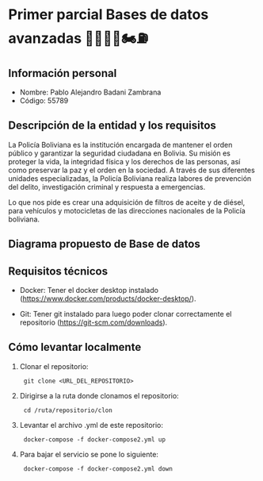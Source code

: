 # Primer parcial Bases de datos avanzadas 👮🏻‍♂️🚗🏍️⛽

## Información personal
- Nombre: Pablo Alejandro Badani Zambrana
- Código: 55789

## Descripción de la entidad y los requisitos
La Policía Boliviana es la institución encargada de mantener el orden público y garantizar la seguridad ciudadana en Bolivia. Su misión es proteger la vida, la integridad física y los derechos de las personas, así como preservar la paz y el orden en la sociedad. A través de sus diferentes unidades especializadas, la Policía Boliviana realiza labores de prevención del delito, investigación criminal y respuesta a emergencias. 

Lo que nos pide es crear una adquisición de filtros de aceite y de diésel, para vehículos y motocicletas de las direcciones nacionales de la Policía boliviana.

## Diagrama propuesto de Base de datos


## Requisitos técnicos
* Docker: Tener el docker desktop instalado (https://www.docker.com/products/docker-desktop/).

* Git: Tener git instalado para luego poder clonar correctamente el repositorio (https://git-scm.com/downloads).

## Cómo levantar localmente
1. Clonar el repositorio:

        git clone <URL_DEL_REPOSITORIO>

2. Dirigirse a la ruta donde clonamos el repositorio:

        cd /ruta/repositorio/clon

3. Levantar el archivo .yml de este repositorio:

        docker-compose -f docker-compose2.yml up

4. Para bajar el servicio se pone lo siguiente:

        docker-compose -f docker-compose2.yml down